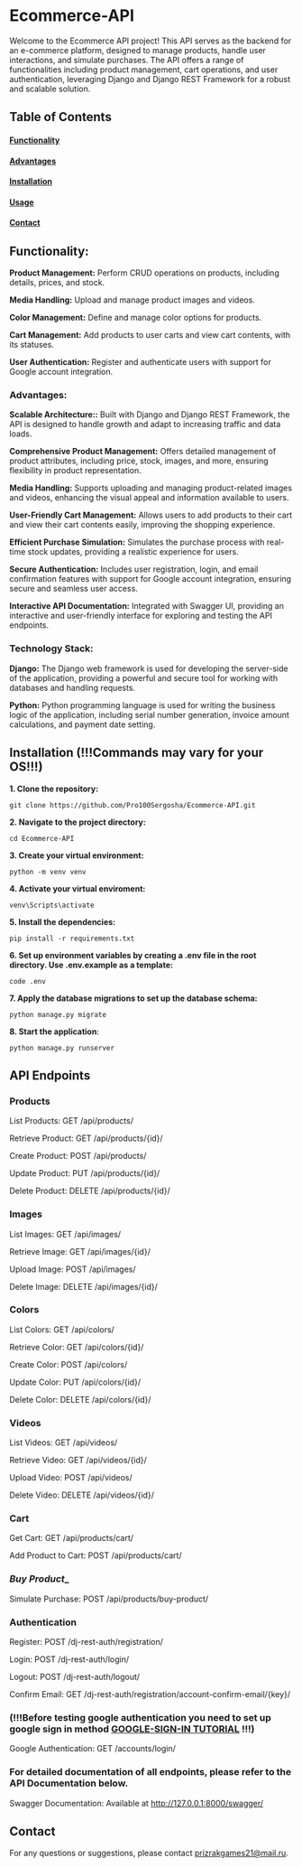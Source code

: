 # Ecommerce-API

Welcome to the Ecommerce API project! This API serves as the backend for an e-commerce platform, designed to manage products, handle user interactions, and simulate purchases. The API offers a range of functionalities including product management, cart operations, and user authentication, leveraging Django and Django REST Framework for a robust and scalable solution.

## Table of Contents

#### [Functionality](#funcionality)

#### [Advantages](#advantages)

#### [Installation](#installation)

#### [Usage](#usage)

#### [Contact](##Contact)

## Functionality:

__Product Management:__ Perform CRUD operations on products, including details, prices, and stock.

__Media Handling:__ Upload and manage product images and videos.

__Color Management:__ Define and manage color options for products.

__Cart Management:__ Add products to user carts and view cart contents, with its statuses.

__User Authentication:__ Register and authenticate users with support for Google account integration.


### Advantages:

__Scalable Architecture::__ Built with Django and Django REST Framework, the API is designed to handle growth and adapt to increasing traffic and data loads.

__Comprehensive Product Management:__ Offers detailed management of product attributes, including price, stock, images, and more, ensuring flexibility in product representation.

__Media Handling:__ Supports uploading and managing product-related images and videos, enhancing the visual appeal and information available to users.

__User-Friendly Cart Management:__ Allows users to add products to their cart and view their cart contents easily, improving the shopping experience.

__Efficient Purchase Simulation:__ Simulates the purchase process with real-time stock updates, providing a realistic experience for users.

__Secure Authentication:__ Includes user registration, login, and email confirmation features with support for Google account integration, ensuring secure and seamless user access.

__Interactive API Documentation:__ Integrated with Swagger UI, providing an interactive and user-friendly interface for exploring and testing the API endpoints.

### Technology Stack:

__Django:__ The Django web framework is used for developing the server-side of the application, providing a powerful and secure tool for working with databases and handling requests.

__Python:__ Python programming language is used for writing the business logic of the application, including serial number generation, invoice amount calculations, and payment date setting.

## Installation (!!!Commands may vary for your OS!!!)

__1. Clone the repository:__

```
git clone https://github.com/Pro100Sergosha/Ecommerce-API.git
```
__2. Navigate to the project directory:__

```
cd Ecommerce-API
```

__3. Create your virtual environment:__
```
python -m venv venv
```

__4. Activate your virtual enviroment:__
```
venv\Scripts\activate
```
__5. Install the dependencies:__

```
pip install -r requirements.txt
```

__6. Set up environment variables by creating a .env file in the root directory. Use .env.example as a template:__
```
code .env
```
__7. Apply the database migrations to set up the database schema:__
```
python manage.py migrate
```
__8. Start the application__:
```
python manage.py runserver
```
## API Endpoints

### __Products__

List Products: GET /api/products/

Retrieve Product: GET /api/products/{id}/

Create Product: POST /api/products/

Update Product: PUT /api/products/{id}/

Delete Product: DELETE /api/products/{id}/


### __Images__

List Images: GET /api/images/

Retrieve Image: GET /api/images/{id}/

Upload Image: POST /api/images/

Delete Image: DELETE /api/images/{id}/


### __Colors__

List Colors: GET /api/colors/

Retrieve Color: GET /api/colors/{id}/

Create Color: POST /api/colors/

Update Color: PUT /api/colors/{id}/

Delete Color: DELETE /api/colors/{id}/


### __Videos__
List Videos: GET /api/videos/

Retrieve Video: GET /api/videos/{id}/

Upload Video: POST /api/videos/

Delete Video: DELETE /api/videos/{id}/


### __Cart__

Get Cart: GET /api/products/cart/

Add Product to Cart: POST /api/products/cart/


### _Buy Product__

Simulate Purchase: POST /api/products/buy-product/


### __Authentication__

Register: POST /dj-rest-auth/registration/

Login: POST /dj-rest-auth/login/

Logout: POST /dj-rest-auth/logout/

Confirm Email: GET /dj-rest-auth/registration/account-confirm-email/{key}/


### (!!!Before testing google authentication you need to set up google sign in method [GOOGLE-SIGN-IN TUTORIAL](https://www.youtube.com/watch?v=yO6PP0vEOMc) !!!)

Google Authentication: GET /accounts/login/


### __For detailed documentation of all endpoints, please refer to the API Documentation below.__

Swagger Documentation: Available at http://127.0.0.1:8000/swagger/


## Contact
For any questions or suggestions, please contact prizrakgames21@mail.ru.
